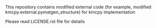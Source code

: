 This repository contains modified external code (for example, modified kmcpy.external.pymatgen_structure) for kmcpy implementation

Please read LICENSE.rst file for details